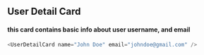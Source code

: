 ## User Detail Card

####  this card contains basic info about user username, and email

```js
<UserDetailCard name="John Doe" email="johndoe@gmail.com" />
```